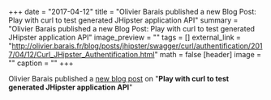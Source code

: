 +++
date = "2017-04-12"
title = "Olivier Barais published a new Blog Post: Play with curl to test generated JHipster application API"
summary = "Olivier Barais published a new Blog Post: Play with curl to test generated JHipster application API"
image_preview = ""
tags = []
external_link = "http://olivier.barais.fr/blog/posts/jhipster/swagger/curl/authentification/2017/04/12/Curl_JHipster_Authentification.html"
math = false
[header]
image = ""
caption = ""
+++


Olivier Barais published a [new blog post](http://olivier.barais.fr/blog/posts/jhipster/swagger/curl/authentification/2017/04/12/Curl_JHipster_Authentification.html) on "**Play with curl to test generated JHipster application API**"
